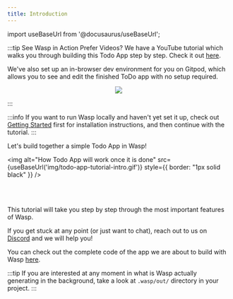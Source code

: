 ```yaml
---
title: Introduction
---
```


import useBaseUrl from '@docusaurus/useBaseUrl';

:::tip See Wasp in Action
Prefer Videos? We have a YouTube tutorial which walks you through building this Todo App step by step. Check it out [here](https://youtu.be/R8uOu6ZEr5s).

We've also set up an in-browser dev environment for you on Gitpod, which allows you to see and edit the finished ToDo app with no setup required. 
<p align="center">
     <a href="https://gitpod.io/#https://github.com/wasp-lang/gitpod-template">
          <img src="https://gitpod.io/button/open-in-gitpod.svg" />
     </a>
</p>
:::

:::info 
If you want to run Wasp locally and haven't yet set it up, check out [Getting Started](/getting-started.md) first for installation instructions, and then continue with the tutorial.
:::

Let's build together a simple Todo App in Wasp!

<img alt="How Todo App will work once it is done"
     src={useBaseUrl('img/todo-app-tutorial-intro.gif')}
     style={{ border: "1px solid black" }}
/>

<br />
<br />

This tutorial will take you step by step through the most important features of Wasp.

If you get stuck at any point (or just want to chat), reach out to us on [Discord](https://discord.gg/rzdnErX) and we will help you!

You can check out the complete code of the app we are about to build with Wasp [here](https://github.com/wasp-lang/wasp/tree/release/examples/tutorials/TodoApp).

:::tip
If you are interested at any moment in what is Wasp actually generating in the background, take a look at `.wasp/out/` directory in your project.
:::

